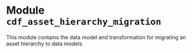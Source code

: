# Module <code>cdf_asset_hierarchy_migration</code>

This module contains the data model and transformation for migrating an asset hierarchy to data models.
